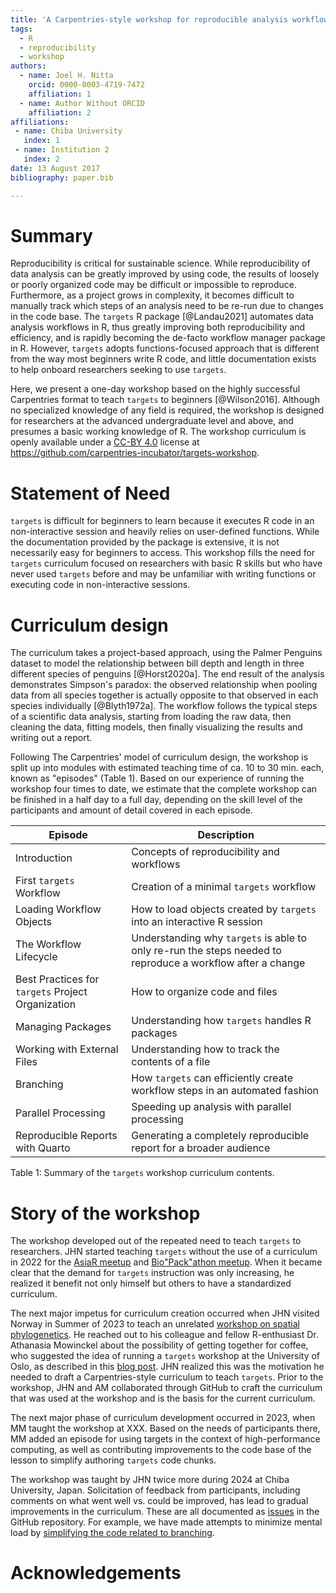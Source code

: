 ```yaml
---
title: 'A Carpentries-style workshop for reproducible analysis workflows in R with the `targets` package'
tags:
  - R
  - reproducibility
  - workshop
authors:
  - name: Joel H. Nitta
    orcid: 0000-0003-4719-7472
    affiliation: 1
  - name: Author Without ORCID
    affiliation: 2
affiliations:
 - name: Chiba University
   index: 1
 - name: Institution 2
   index: 2
date: 13 August 2017
bibliography: paper.bib

---
```


# Summary

Reproducibility is critical for sustainable science.
While reproducibility of data analysis can be greatly improved by using code, the results of loosely or poorly organized code may be difficult or impossible to reproduce.
Furthermore, as a project grows in complexity, it becomes difficult to manually track which steps of an analysis need to be re-run due to changes in the code base.
The `targets` R package [@Landau2021] automates data analysis workflows in R, thus greatly improving both reproducibility and efficiency, and is rapidly becoming the de-facto workflow manager package in R.
However, `targets` adopts functions-focused approach that is different from the way most beginners write R code, and little documentation exists to help onboard researchers seeking to use `targets`.

Here, we present a one-day workshop based on the highly successful Carpentries format to teach `targets` to beginners [@Wilson2016].
Although no specialized knowledge of any field is required, the workshop is designed for researchers at the advanced undergraduate level and above, and presumes a basic working knowledge of R.
The workshop curriculum is openly available under a [CC-BY 4.0](https://creativecommons.org/licenses/by-sa/4.0/) license at <https://github.com/carpentries-incubator/targets-workshop>.

# Statement of Need

`targets` is difficult for beginners to learn because it executes R code in an non-interactive session and heavily relies on user-defined functions.
While the documentation provided by the package is extensive, it is not necessarily easy for beginners to access.
This workshop fills the need for `targets` curriculum focused on researchers with basic R skills but who have never used `targets` before and may be unfamiliar with writing functions or executing code in non-interactive sessions.

# Curriculum design

The curriculum takes a project-based approach, using the Palmer Penguins dataset to model the relationship between bill depth and length in three different species of penguins [@Horst2020a].
The end result of the analysis demonstrates Simpson's paradox: the observed relationship when pooling data from all species together is actually opposite to that observed in each species individually [@Blyth1972a].
The workflow follows the typical steps of a scientific data analysis, starting from loading the raw data, then cleaning the data, fitting models, then finally visualizing the results and writing out a report.

Following The Carpentries' model of curriculum design, the workshop is split up into modules with estimated teaching time of ca. 10 to 30 min. each, known as "episodes" (Table 1). Based on our experience of running the workshop four times to date, we estimate that the complete workshop can be finished in a half day to a full day, depending on the skill level of the participants and amount of detail covered in each episode.

Episode | Description
---------|----------
Introduction | Concepts of reproducibility and workflows
First `targets` Workflow | Creation of a minimal `targets` workflow
Loading Workflow Objects | How to load objects created by `targets` into an interactive R session
The Workflow Lifecycle | Understanding why `targets` is able to only re-run the steps needed to reproduce a workflow after a change
Best Practices for `targets` Project Organization | How to organize code and files
Managing Packages | Understanding how `targets` handles R packages
Working with External Files | Understanding how to track the contents of a file
Branching | How `targets` can efficiently create workflow steps in an automated fashion
Parallel Processing | Speeding up analysis with parallel processing
Reproducible Reports with Quarto | Generating a completely reproducible report for a broader audience

Table 1: Summary of the `targets` workshop curriculum contents.

# Story of the workshop

The workshop developed out of the repeated need to teach `targets` to researchers.
JHN started teaching `targets` without the use of a curriculum in 2022 for the [AsiaR meetup](https://www.youtube.com/watch?v=XMvinGSG72k&t=1346s) and [Bio"Pack"athon meetup](https://www.youtube.com/watch?v=qwZsMKUMu6U).
When it became clear that the demand for `targets` instruction was only increasing, he realized it benefit not only himself but others to have a standardized curriculum.

The next major impetus for curriculum creation occurred when JHN visited Norway in Summer of 2023 to teach an unrelated [workshop on spatial phylogenetics](https://www.forbio.uio.no/events/courses/2023/Workshop%20in%20Spatial%20Phylogenetics).
He reached out to his colleague and fellow R-enthusiast Dr. Athanasia Mowinckel about the possibility of getting together for coffee, who suggested the idea of running a `targets` workshop at the University of Oslo, as described in this [blog post](https://ropensci.org/blog/2023/07/20/teaching-targets-with-penguins/).
JHN realized this was the motivation he needed to draft a Carpentries-style curriculum to teach `targets`.
Prior to the workshop, JHN and AM collaborated through GitHub to craft the curriculum that was used at the workshop and is the basis for the current curriculum.

The next major phase of curriculum development occurred in 2023, when MM taught the workshop at XXX.
Based on the needs of participants there, MM added an episode for using targets in the context of high-performance computing, as well as contributing improvements to the code base of the lesson to simplify authoring `targets` code chunks.

The workshop was taught by JHN twice more during 2024 at Chiba University, Japan.
Solicitation of feedback from participants, including comments on what went well vs. could be improved, has lead to gradual improvements in the curriculum.
These are all documented as [issues](https://github.com/carpentries-incubator/targets-workshop/issues) in the GitHub repository.
For example, we have made attempts to minimize mental load by [simplifying the code related to branching](https://github.com/carpentries-incubator/targets-workshop/pull/51).

# Acknowledgements
